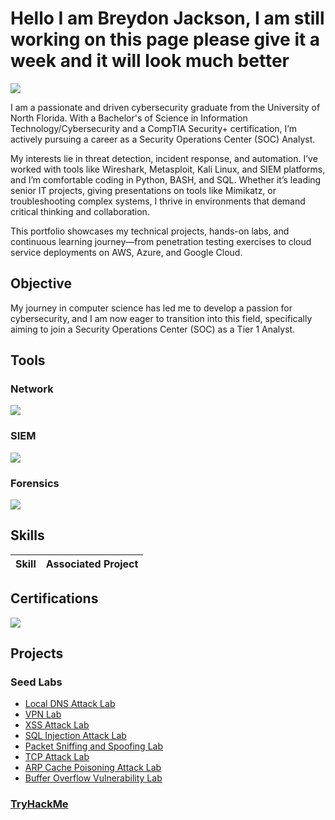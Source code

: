 # Hello I am Breydon Jackson, I am still working on this page please give it a week and it will look much better
<a href="https://www.linkedin.com/in/breydon-jackson"><img src="https://img.shields.io/badge/-LinkedIn-0072b1?&style=for-the-badge&logo=linkedin&logoColor=white" /></a>

I am a passionate and driven cybersecurity graduate from the University of North Florida. With a Bachelor's of Science in Information Technology/Cybersecurity and a CompTIA Security+ certification, I’m actively pursuing a career as a Security Operations Center (SOC) Analyst.

My interests lie in threat detection, incident response, and automation. I’ve worked with tools like Wireshark, Metasploit, Kali Linux, and SIEM platforms, and I’m comfortable coding in Python, BASH, and SQL. Whether it’s leading senior IT projects, giving presentations on tools like Mimikatz, or troubleshooting complex systems, I thrive in environments that demand critical thinking and collaboration.

This portfolio showcases my technical projects, hands-on labs, and continuous learning journey—from penetration testing exercises to cloud service deployments on AWS, Azure, and Google Cloud.

## Objective

My journey in computer science has led me to develop a passion for cybersecurity, and I am now eager to transition into this field, specifically aiming to join a Security Operations Center (SOC) as a Tier 1 Analyst.

## Tools
### Network
<div>
  <img src="https://img.shields.io/badge/-Wireshark-1679A7?&style=for-the-badge&logo=Wireshark&logoColor=white" />
</div>

### SIEM
<div>
  <img src="https://img.shields.io/badge/-Splunk-000000?&style=for-the-badge&logo=Splunk&logoColor=white" />
</div>

### Forensics
<div>
  <img src="https://img.shields.io/badge/-Autopsy-003366?style=for-the-badge&" />
</div>

## Skills
| Skill                                         | Associated Project         |
|-----------------------------------------------|----------------------------|


  

## Certifications
<div>
  <img src="https://img.shields.io/badge/-Security%2B-FF0000?&style=for-the-badge&logo=CompTIA&logoColor=white" />
  
</div>

## Projects

### Seed Labs
- <a href="https://github.com/Breydon-Jackson/Local_DNS_Attack_Lab/tree/main"> Local DNS Attack Lab
- <a href="https://github.com/Breydon-Jackson/VPN_Lab"> VPN Lab
- <a href="www.google.com"> XSS Attack Lab
- <a href="www.google.com"> SQL Injection Attack Lab
- <a href="https://github.com/Breydon-Jackson/Packet_Sniffing_and_Spoofing/tree/main"> Packet Sniffing and Spoofing Lab
- <a href="www.google.com"> TCP Attack Lab
- <a href="www.google.com"> ARP Cache Poisoning Attack Lab
- <a href="www.google.com"> Buffer Overflow Vulnerability Lab

### TryHackMe
